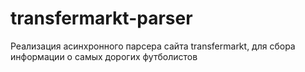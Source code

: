 # transfermarkt-parser
Реализация асинхронного парсера сайта transfermarkt, для сбора информации о самых дорогих футболистов
